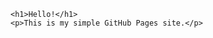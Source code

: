 <!DOCTYPE html>
<html lang="en">
<head>
    <meta charset="UTF-8">
    <meta name="viewport" content="width=device-width, initial-scale=1.0">
    <title>GitHub Pages Site</title>
</head>
<body>

    <h1>Hello!</h1>
    <p>This is my simple GitHub Pages site.</p>

</body>
</html>
